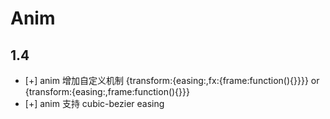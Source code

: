 # Anim

## 1.4

 - [+] anim 增加自定义机制 {transform:{easing:,fx:{frame:function(){}}}} or {transform:{easing:,frame:function(){}}}
 - [+] anim 支持 cubic-bezier easing
